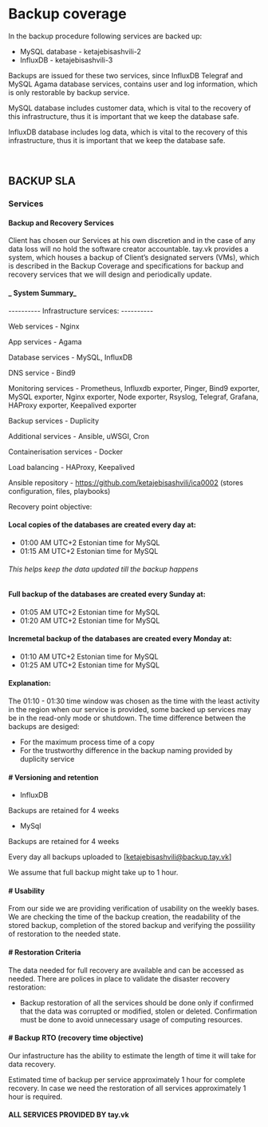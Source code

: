 # Backup coverage
In the backup procedure following services are backed up:
- MySQL database - ketajebisashvili-2
- InfluxDB - ketajebisashvili-3

Backups are issued for these two services, since InfluxDB Telegraf and MySQL Agama database services, contains user and log information, which is only restorable by backup service.

MySQL database includes customer data, which is vital to the recovery of this infrastructure, thus it is important that we keep the database safe.

InfluxDB database includes log data, which is vital to the recovery of this infrastructure, thus it is important that we keep the database safe.

<br>

## BACKUP SLA

### Services

#### Backup and Recovery Services 

Client has chosen our Services at his own discretion and in the case of any data loss will no hold the software creator accountable. tay.vk provides a system, which houses a backup of Client’s designated servers (VMs), which is described in the Backup Coverage and specifications for backup and recovery services that we will design and periodically update.

#### _ System Summary_

---------- Infrastructure services: ----------

Web services - Nginx

App services - Agama

Database services - MySQL, InfluxDB

DNS service - Bind9

Monitoring services - Prometheus, Influxdb exporter, Pinger, Bind9 exporter, MySQL exporter, Nginx exporter, Node exporter, Rsyslog, Telegraf, Grafana, HAProxy exporter, Keepalived exporter

Backup services - Duplicity

Additional services - Ansible, uWSGI, Cron

Containerisation services - Docker

Load balancing - HAProxy, Keepalived

Ansible repository - <https://github.com/ketajebisashvili/ica0002> (stores configuration, files, playbooks)

Recovery point objective:


#### Local copies of the databases are created every day at:
+ 01:00 AM UTC+2 Estonian time for MySQL
+ 01:15 AM UTC+2 Estonian time for MySQL
###### This helps keep the data updated till the backup happens

#### Full backup of the databases are created every Sunday at:
+ 01:05 AM UTC+2 Estonian time for MySQL
+ 01:20 AM UTC+2 Estonian time for MySQL

#### Incremetal backup of the databases are created every Monday at:
+ 01:10 AM UTC+2 Estonian time for MySQL
+ 01:25 AM UTC+2 Estonian time for MySQL

#### Explanation:
The 01:10 - 01:30 time window was chosen as the time with the least activity in the region when our service is provided, some backed up services may be in the read-only mode or shutdown.
The time difference between the backups are desiged:
+ For the maximum process time of a copy
+ For the trustworthy difference in the backup naming provided by duplicity service



#### # Versioning and retention

-   InfluxDB

Backups are retained for 4 weeks

-   MySql

Backups are retained for 4 weeks

Every day all backups uploaded to [ketajebisashvili@backup.tay.vk]

We assume that full backup might take up to 1 hour.


#### # Usability

From our side we are providing verification of usability on the weekly bases. We are checking the time of the backup creation, the readability of the stored backup, completion of the stored backup and verifying the possiility of restoration to the needed state.

#### # Restoration Criteria

The data needed for full recovery are available and can be accessed as needed.
There are polices in place to validate the disaster recovery restoration:

-   Backup restoration of all the services should be done only if confirmed that the data was corrupted or modified, stolen or deleted.
    Confirmation must be done to avoid unnecessary usage of computing resources.

#### # Backup RTO (recovery time objective)

Our infastructure has the ability to estimate the length of time it will take for data recovery.

Estimated time of backup per service approximately 1 hour for complete recovery. In case we need the restoration of all services approximately 1 hour is required.

#### ALL SERVICES PROVIDED BY tay.vk
